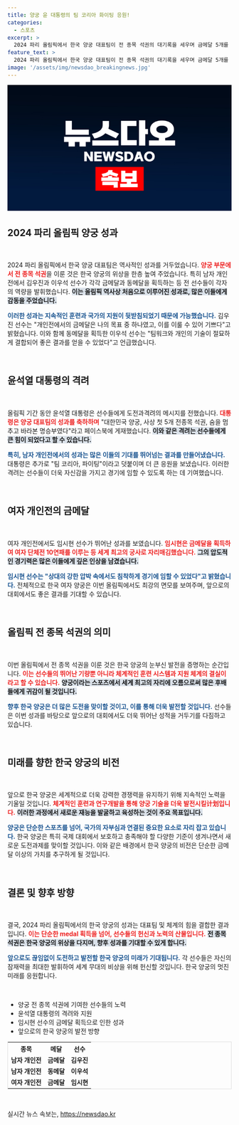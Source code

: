 ```yaml
---
title: 양궁 윤 대통령의 팀 코리아 화이팅 응원!
categories:
  - 스포츠
excerpt: >
  2024 파리 올림픽에서 한국 양궁 대표팀이 전 종목 석권의 대기록을 세우며 금메달 5개를 모두 따냈다. 김우진과 이우석은 남자 개인전에서 각각 금메달과 동메달을 획득, 윤 대통령도 격려의 메시지를 전했다!
feature_text: >
  2024 파리 올림픽에서 한국 양궁 대표팀이 전 종목 석권의 대기록을 세우며 금메달 5개를 모두 따냈다. 김우진과 이우석은 남자 개인전에서 각각 금메달과 동메달을 획득, 윤 대통령도 격려의 메시지를 전했다!
image: '/assets/img/newsdao_breakingnews.jpg'
---
```


<p><img src="/assets/img/newsdao_breakingnews.jpg" alt="cryptoinkorea 속보" /></p>

<h2 data-ke-size="size26">2024 파리 올림픽 양궁 성과</h2>

<p data-ke-size="size16">&nbsp;</p> 

<p>2024 파리 올림픽에서 한국 양궁 대표팀은 역사적인 성과를 거두었습니다. <b><span style="color: #ee2323;">양궁 부문에서 전 종목 석권</span></b>을 이룬 것은 한국 양궁의 위상을 한층 높여 주었습니다. 특히 남자 개인전에서 김우진과 이우석 선수가 각각 금메달과 동메달을 획득하는 등 전 선수들이 각자의 역량을 발휘했습니다. <b><span style="background-color: #21538527;">이는 올림픽 역사상 처음으로 이루어진 성과로, 많은 이들에게 감동을 주었습니다.</span></b> </p>

<p><b><span style="color: #1a5490;">이러한 성과는 지속적인 훈련과 국가의 지원이 뒷받침되었기 때문에 가능했습니다.</span></b>  김우진 선수는 "개인전에서의 금메달은 나의 목표 중 하나였고, 이를 이룰 수 있어 기쁘다"고 밝혔습니다. 이와 함께 동메달을 획득한 이우석 선수는 "팀워크와 개인의 기술이 절묘하게 결합되어 좋은 결과를 얻을 수 있었다"고 언급했습니다. </p>

<p data-ke-size="size16">&nbsp;</p>

<h2 data-ke-size="size26">윤석열 대통령의 격려</h2>

<p data-ke-size="size16">&nbsp;</p> 

<p>올림픽 기간 동안 윤석열 대통령은 선수들에게 도전과격려의 메시지를 전했습니다. <b><span style="color: #ee2323;">대통령은 양궁 대표팀의 성과를 축하하며</span></b> "대한민국 양궁, 사상 첫 5개 전종목 석권, 숨을 멈추고 바라본 명승부였다"라고 페이스북에 게재했습니다. <b><span style="background-color: #21538527;">이와 같은 격려는 선수들에게 큰 힘이 되었다고 할 수 있습니다.</span></b> </p>

<p><b><span style="color: #1a5490;">특히, 남자 개인전에서의 성과는 많은 이들의 기대를 뛰어넘는 결과를 만들어냈습니다.</span></b> 대통령은 추가로 "팀 코리아, 파이팅"이라고 덧붙이며 더 큰 응원을 보냈습니다. 이러한 격려는 선수들이 더욱 자신감을 가지고 경기에 임할 수 있도록 하는 데 기여했습니다.</p>

<p data-ke-size="size16">&nbsp;</p>

<h2 data-ke-size="size26">여자 개인전의 금메달</h2>

<p data-ke-size="size16">&nbsp;</p> 

<p>여자 개인전에서도 임시현 선수가 뛰어난 성과를 보였습니다. <b><span style="color: #ee2323;">임시현은 금메달을 획득하여 여자 단체전 10연패를 이루는 등 세계 최고의 궁사로 자리매김했습니다.</span></b> <b><span style="background-color: #21538527;">그의 압도적인 경기력은 많은 이들에게 깊은 인상을 남겼습니다.</span></b> </p>

<p><b><span style="color: #1a5490;">임시현 선수는 "상대의 강한 압박 속에서도 침착하게 경기에 임할 수 있었다"고 밝혔습니다.</span></b> 전체적으로 한국 여자 양궁은 이번 올림픽에서도 최강의 면모를 보여주며, 앞으로의 대회에서도 좋은 결과를 기대할 수 있습니다.</p>

<p data-ke-size="size16">&nbsp;</p>

<h2 data-ke-size="size26">올림픽 전 종목 석권의 의미</h2>

<p data-ke-size="size16">&nbsp;</p> 

<p>이번 올림픽에서 전 종목 석권을 이룬 것은 한국 양궁의 눈부신 발전을 증명하는 순간입니다. <b><span style="color: #ee2323;">이는 선수들의 뛰어난 기량뿐 아니라 체계적인 훈련 시스템과 지원 체계의 결실이라고 할 수 있습니다.</span></b> <b><span style="background-color: #21538527;">양궁이라는 스포츠에서 세계 최고의 자리에 오름으로써 많은 후배들에게 귀감이 될 것입니다.</span></b> </p>

<p><b><span style="color: #1a5490;">향후 한국 양궁은 더 많은 도전을 맞이할 것이고, 이를 통해 더욱 발전할 것입니다.</span></b> 선수들은 이번 성과를 바탕으로 앞으로의 대회에서도 더욱 뛰어난 성적을 거두기를 다짐하고 있습니다. </p>

<p data-ke-size="size16">&nbsp;</p>

<h2 data-ke-size="size26">미래를 향한 한국 양궁의 비전</h2>

<p data-ke-size="size16">&nbsp;</p> 

<p>앞으로 한국 양궁은 세계적으로 더욱 강력한 경쟁력을 유지하기 위해 지속적인 노력을 기울일 것입니다. <b><span style="color: #ee2323;">체계적인 훈련과 연구개발을 통해 양궁 기술을 더욱 발전시킬计划입니다.</span></b> <b><span style="background-color: #21538527;">이러한 과정에서 새로운 재능을 발굴하고 육성하는 것이 주요 목표입니다.</span></b> </p>

<p><b><span style="color: #1a5490;">양궁은 단순한 스포츠를 넘어, 국가의 자부심과 연결된 중요한 요소로 자리 잡고 있습니다.</span></b> 한국 양궁은 특히 국제 대회에서 보호하고 충족해야 할 다양한 기준이 생겨나면서 새로운 도전과제를 맞이할 것입니다. 이와 같은 배경에서 한국 양궁의 비전은 단순한 금메달 이상의 가치를 추구하게 될 것입니다.</p>

<p data-ke-size="size16">&nbsp;</p>

<h2 data-ke-size="size26">결론 및 향후 방향</h2>

<p data-ke-size="size16">&nbsp;</p> 

<p>결국, 2024 파리 올림픽에서의 한국 양궁의 성과는 대표팀 및 체계의 힘을 결합한 결과입니다. <b><span style="color: #ee2323;">이는 단순한 medal 획득을 넘어, 선수들의 헌신과 노력의 산물입니다.</span></b> <b><span style="background-color: #21538527;">전 종목 석권은 한국 양궁의 위상을 다지며, 향후 성과를 기대할 수 있게 합니다.</span></b> </p>

<p><b><span style="color: #1a5490;">앞으로도 끊임없이 도전하고 발전할 한국 양궁의 미래가 기대됩니다.</span></b> 각 선수들은 자신의 잠재력을 최대한 발휘하여 세계 무대의 비상을 위해 헌신할 것입니다. 한국 양궁의 멋진 미래를 응원합니다. </p>

<p data-ke-size="size16">&nbsp;</p> 

<ul>
    <li>양궁 전 종목 석권에 기여한 선수들의 노력</li>
    <li>윤석열 대통령의 격려와 지원</li>
    <li>임시현 선수의 금메달 획득으로 인한 성과</li>
    <li>앞으로의 한국 양궁의 발전 방향</li>
</ul>

<table style="border: 1px solid #ddd;">
    <tr>
        <th style="text-align: center;">종목</th>
        <th style="text-align: center;">메달</th>
        <th style="text-align: center;">선수</th>
    </tr>
    <tr>
        <td style="text-align: center; height: 17px;"><b>남자 개인전</b></td>
        <td style="text-align: center; height: 17px;"><b>금메달</b></td>
        <td style="text-align: center; height: 17px;"><b>김우진</b></td>
    </tr>
    <tr>
        <td style="text-align: center; height: 17px;"><b>남자 개인전</b></td>
        <td style="text-align: center; height: 17px;"><b>동메달</b></td>
        <td style="text-align: center; height: 17px;"><b>이우석</b></td>
    </tr>
    <tr>
        <td style="text-align: center; height: 17px;"><b>여자 개인전</b></td>
        <td style="text-align: center; height: 17px;"><b>금메달</b></td>
        <td style="text-align: center; height: 17px;"><b>임시현</b></td>
    </tr>
</table>

<p data-ke-size="size16">&nbsp;</p> 
실시간 뉴스 속보는, <a href="https://newsdao.kr" rel="dofollow">https://newsdao.kr</a>


